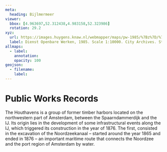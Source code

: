 ```yaml
---
meta:
  heading: Bijlmermeer
viewer:
  bbox: [4.963697,52.312438,4.983158,52.323986]
  rotation: 29.2
xyz:
  url: https://images.huygens.knaw.nl/webmapper/maps/pw-1985/%7Bz%7D/%7Bx%7D/%7By%7D.png
  label: Dienst Openbare Werken, 1985. Scale 1:10000. City Archives. Stadsarchief Amsterdam.
allmaps:
  - label: 
    annotation:
    opacity: 100
geojson:
  - filename:
    label: 
---
```

# Public Works Records
The Houthavens is a group of former timber harbors located on the northwestern part of Amsterdam, between the Spaarndammerdijk and the IJ. Its origin lies in the development of some infrastructural events along the IJ, which triggered its construction in the year of 1876. The first, consisted in the excavation of the Noordzeekanaal – started around the year 1865 and ended in 1876 – an important maritime route that connects the Noordzee and the port region of Amsterdam by water. 
